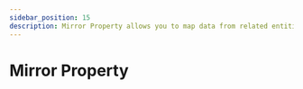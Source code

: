 ```yaml
---
sidebar_position: 15
description: Mirror Property allows you to map data from related entities to your entity
---
```


# Mirror Property
